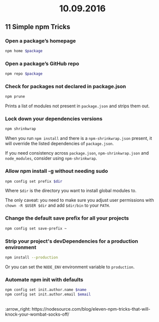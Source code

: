 <h1 align="center">10.09.2016</h1>

## 11 Simple npm Tricks

### Open a package’s homepage 
```sh
npm home $package
```

### Open a package’s GitHub repo
```sh
npm repo $package
```
  
### Check for packages not declared in package.json
```sh
npm prune
```

Prints a list of modules not present in `package.json` and strips them out.

### Lock down your dependencies versions
```sh
npm shrinkwrap
```

When you run `npm install` and there is a `npm-shrinkwrap.json` present, it will override the listed dependencies of `package.json`.

If you need consistency across `package.json`, `npm-shrinkwrap.json` and `node_modules`, consider using `npm-shrinkwrap`.

### Allow npm install -g without needing sudo
```sh
npm config set prefix $dir
```

Where `$dir` is the directory you want to install global modules to.

The only caveat: you need to make sure you adjust user permissions with `chown -R $USER $dir` and add `$dir/bin` to your `PATH`.

### Change the default save prefix for all your projects
```sh
npm config set save-prefix ~
```

### Strip your project's devDependencies for a production environment
```sh
npm install --production
```

Or you can set the `NODE_ENV` environment variable to `production`.

### Automate npm init with defaults
```sh
npm config set init.author.name $name  
npm config set init.author.email $email  
```

<br>
:arrow_right: https://nodesource.com/blog/eleven-npm-tricks-that-will-knock-your-wombat-socks-off/
